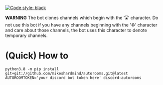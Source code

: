[![Code style: black](https://img.shields.io/badge/code%20style-black-000000.svg)](https://github.com/ambv/black)

**WARNING**
The bot clones channels which begin with the '⌛' character.
Do not use this bot if you have any channels beginning with the '♻' character and care about those channels, the bot uses this character to denote temporary channels.

# (Quick) How to

```
python3.8 -m pip install git+git://github.com/mikeshardmind/autorooms.git@latest
AUTOROOMTOKEN='your discord bot token here' discord-autorooms
```

